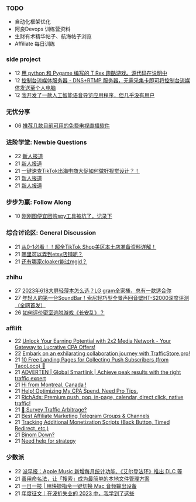 ### TODO
-  自动化框架优化
-  阿良Devops 训练营资料
-  生财有术精华帖子、航海帖子浏览
-  Affiliate 每日训练

### side project
<!-- sideproject:START -->
-  12 [用 python 和 Pygame 编写的 T Rex 跑酷游戏。源代码在说明中](https://www.youtube.com/watch?v=pZySIXSelCA)
-  12 [控制台流媒体服务器 - DNS+RTMP 服务器，无需采集卡即可将控制台流媒体发送至个人电脑](https://github.com/Aioros/console-streaming-server)
-  12 [我开发了一款人工智能语音导览应用程序，但几乎没有用户](https://www.reddit.com/r/SideProject/comments/18gpp0e/ive_built_an_ai_audio_tour_app_but_have_almost_no/)<!-- sideproject:END -->


### 无忧分享
<!-- ruyo:START -->
-  06 [推荐几款目前可用的免费电视直播软件](https://51.ruyo.net/18608.html)<!-- ruyo:END -->

### 进阶学堂: Newbie Questions
<!-- advertcn1:START -->
-  22 [新人报道](https://www.advertcn.com/thread-114061-1-1.html)
-  21 [新人报道](https://www.advertcn.com/thread-114053-1-1.html)
-  21 [一键速查TikTok出海电商大促如何做好视觉设计？！](https://www.advertcn.com/thread-114052-1-1.html)
-  21 [新人报道](https://www.advertcn.com/thread-114049-1-1.html)
-  21 [新人报道](https://www.advertcn.com/thread-114048-1-1.html)<!-- advertcn1:END -->

### 步步为赢: Follow Along
<!-- advertcn2:START -->
-  10 [刚刚图便宜团购spy工具被坑了，记录下](https://www.advertcn.com/thread-113954-1-1.html)<!-- advertcn2:END -->

### 综合讨论区: General Discussion
<!-- advertcn3:START -->
-  21 [从0-1必看！！超全TikTok Shop美区本土店准备资料详解！](https://www.advertcn.com/thread-114051-1-1.html)
-  21 [哪里可以弄到etsy店铺呢？](https://www.advertcn.com/thread-114050-1-1.html)
-  21 [还有哪家cloaker能过mgid？](https://www.advertcn.com/thread-114047-1-1.html)<!-- advertcn3:END -->


### zhihu
<!-- zhihu:START -->
-  27 [2023年618大屏轻薄本怎么选？LG gram全家桶，总有一款适合你](http://zhuanlan.zhihu.com/p/632641888?utm_campaign=rss&utm_medium=rss&utm_source=rss&utm_content=title)
-  27 [年轻人的第一台SoundBar！索尼轻巧型全景声回音壁HT-S2000深度评测（全网首发）](http://zhuanlan.zhihu.com/p/630990296?utm_campaign=rss&utm_medium=rss&utm_source=rss&utm_content=title)
-  26 [如何评价密室逃脱游戏《长安乱》？](http://www.zhihu.com/question/563950552/answer/3045961312?utm_campaign=rss&utm_medium=rss&utm_source=rss&utm_content=title)<!-- zhihu:END -->

### afflift
<!-- afflift:START -->
-  22 [Unlock Your Earning Potential with 2x2 Media Network - Your Gateway to Lucrative CPA Offers!](https://afflift.com/f/threads/unlock-your-earning-potential-with-2x2-media-network-your-gateway-to-lucrative-cpa-offers.12303/)
-  22 [Embark on an exhilarating collaboration journey with TrafficStore.pro!](https://afflift.com/f/threads/embark-on-an-exhilarating-collaboration-journey-with-trafficstore-pro.12220/)
-  21 [10 Free Landing Pages for Collecting Push Subscribers &lpar;from TacoLoco&rpar; 🔔](https://afflift.com/f/threads/10-free-landing-pages-for-collecting-push-subscribers-from-tacoloco-%F0%9F%94%94.12596/)
-  21 [ADVERTEN | Global Smartlink | Achieve peak results with the right traffic expert](https://afflift.com/f/threads/adverten-global-smartlink-achieve-peak-results-with-the-right-traffic-expert.7526/)
-  21 [Hi from Montreal, Canada !](https://afflift.com/f/threads/hi-from-montreal-canada.12498/)
-  21 [Help! Optimizing My CPA Spend. Need Pro Tips.](https://afflift.com/f/threads/help-optimizing-my-cpa-spend-need-pro-tips.12678/)
-  21 [RichAds: Premium push, pop, in-page, calendar, direct click, native traffic!](https://afflift.com/f/threads/richads-premium-push-pop-in-page-calendar-direct-click-native-traffic.991/)
-  21 [🚦 Survey Traffic Arbitrage?](https://afflift.com/f/threads/%F0%9F%9A%A6-survey-traffic-arbitrage.12508/)
-  21 [Best Affiliate Marketing Telegram Groups &amp; Channels](https://afflift.com/f/threads/best-affiliate-marketing-telegram-groups-channels.6450/)
-  21 [Tracking Additional Monetization Scripts &lpar;Back Button, Timed Redirect, etc.&rpar;](https://afflift.com/f/threads/tracking-additional-monetization-scripts-back-button-timed-redirect-etc.5121/)
-  21 [Binom Down?](https://afflift.com/f/threads/binom-down.12686/)
-  21 [Need help for strategy](https://afflift.com/f/threads/need-help-for-strategy.12683/)<!-- afflift:END -->

### 少数派
<!-- sspai:START -->
-  22 [派早报：Apple Music 新增每月统计功能、《艾尔登法环》推出 DLC 等](https://sspai.com/post/86581)
-  21 [善用命名法，让「搜索」成为最简单的本地文件管理方案](https://sspai.com/post/86393)
-  21 [一日一技 | 用快捷指令一键切换 Mac 音频输出设备](https://sspai.com/post/86520)
-  21 [年度征文｜在波折失业的 2023 中，我学到了这些](https://sspai.com/post/86509)<!-- sspai:END -->
